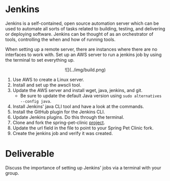 # Jenkins

Jenkins is a self-contained, open source automation server which can be used to automate all sorts of tasks related to building, testing, and delivering or deploying software. Jenkins can be thought of as an orchestrator of tools, controlling the when and how of running tools.

When setting up a remote server, there are instances where there are no interfaces to work with. Set up an AWS server to run a jenkins job by using the terminal to set everything up. 

<center>
  ![](../img/build.png)  
</center>

1. Use AWS to create a Linux server.
2. Install and set up the awscli tool.
3. Update the AWS server and install wget, java, jenkins, and git.
    - Be sure to update the default Java version using `sudo alternatives --config java`.
4. Install Jenkins' java CLI tool and have a look at the commands.
5. Install the GitHub plugin for the Jenkins CLI.
6. Update Jenkins plugins. Do this through the terminal.
7. Clone and fork the spring-pet-clinic [project](https://github.com/liatrio/spring-petclinic).
8. Update the url field in the file to point to your Spring Pet Clinic fork.
9. Create the jenkins job and verify it was created.

# Deliverable

Discuss the importance of setting up Jenkins' jobs via a terminal with your group.
